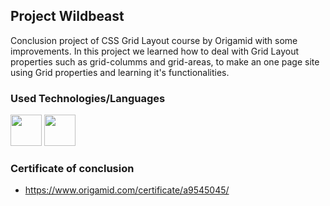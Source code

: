 ## Project Wildbeast

Conclusion project of CSS Grid Layout course by Origamid with some improvements.
In this project we learned how to deal with Grid Layout properties such as grid-columms
and grid-areas, to make an one page site using Grid properties and learning it's functionalities.

### Used Technologies/Languages

<img height="50px" width="50px" padding="20px" src="https://cdn.jsdelivr.net/gh/devicons/devicon/icons/css3/css3-original-wordmark.svg"/> <img height="50px" width="50px" padding="20px" src="https://cdn.jsdelivr.net/gh/devicons/devicon/icons/html5/html5-original-wordmark.svg"/>

### Certificate of conclusion

- https://www.origamid.com/certificate/a9545045/
